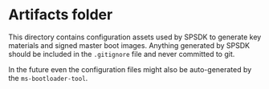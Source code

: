 # Artifacts folder
This directory contains configuration assets used by SPSDK to generate key materials and signed master boot images.
Anything generated by SPSDK should be included in the `.gitignore` file and never committed to git.

In the future even the configuration files might also be auto-generated by the `ms-bootloader-tool`.
